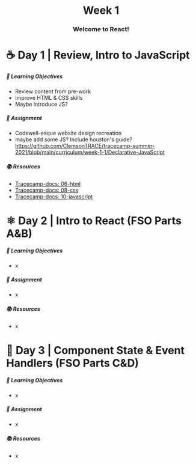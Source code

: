<h1 align="center">
   Week 1
</h1>

<h3 align="center">
   Welcome to React!
</h3>

# ☕ Day 1 | Review, Intro to JavaScript

##### 🎯 Learning Objectives
- Review content from pre-work
- Improve HTML & CSS skills
- Maybe introduce JS?

##### 📔 Assignment
- Codewell-esque website design recreation
- maybe add some JS? Include houston's guide? https://github.com/ClemsonTRACE/tracecamp-summer-2021/blob/main/curriculum/week-1-1/Declarative-JavaScript

##### 📚 Resources
- [Tracecamp-docs: 06-html](https://github.com/ClemsonTRACE/tracecamp-summer-2021/blob/main/tracecamp-docs/06-html.md)
- [Tracecamp-docs: 08-css](https://github.com/ClemsonTRACE/tracecamp-summer-2021/blob/main/tracecamp-docs/08-css.md)
- [Tracecamp-docs: 10-javascript](https://github.com/ClemsonTRACE/tracecamp-summer-2021/blob/main/tracecamp-docs/10-javascript.md)

# ⚛ Day 2 | Intro to React (FSO Parts A&B)

##### 🎯 Learning Objectives
- x

##### 📔 Assignment
- x

##### 📚 Resources
- x

# 🤝 Day 3 | Component State & Event Handlers (FSO Parts C&D)

##### 🎯 Learning Objectives
- x

##### 📔 Assignment
- x

##### 📚 Resources
- x

